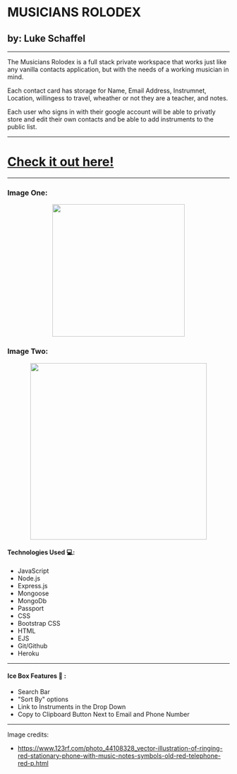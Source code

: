 # MUSICIANS ROLODEX
## by: Luke Schaffel

---

The Musicians Rolodex is a full stack private workspace that works just like any vanilla contacts application, but with the needs of a working musician in mind. 

Each contact card has storage for Name, Email Address, Instrumnet, Location, willingess to travel, wheather or not they are a teacher, and notes.

Each user who signs in with their google account will be able to privatly store and edit their own contacts and be able to add instruments to the public list.

---

# [Check it out here!](https://musicians-rolodex-ls.herokuapp.com/)

---

### Image One:
<center><img src="" height=300></center>

### Image Two:

<center><img src="" height=400></center>


#### Technologies Used 💻:

- JavaScript
- Node.js
- Express.js
- Mongoose
- MongoDb
- Passport
- CSS
- Bootstrap CSS
- HTML
- EJS
- Git/Github
- Heroku

---

#### Ice Box Features 🧊 :
- Search Bar
- "Sort By" options
- Link to Instruments in the Drop Down
- Copy to Clipboard Button Next to Email and Phone Number

---

Image credits:
- https://www.123rf.com/photo_44108328_vector-illustration-of-ringing-red-stationary-phone-with-music-notes-symbols-old-red-telephone-red-p.html